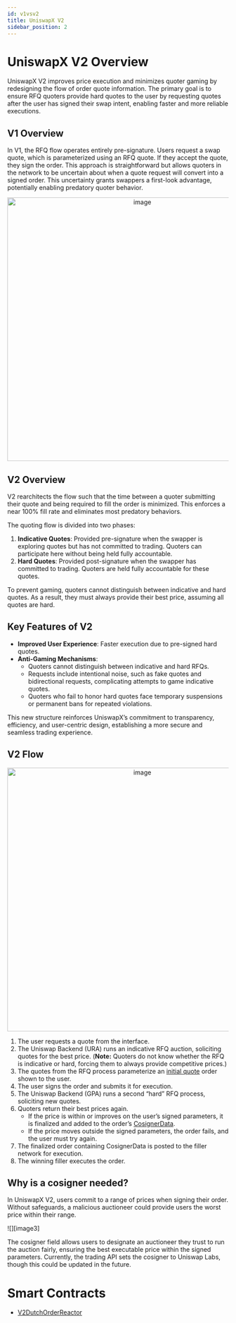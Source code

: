 ```yaml
---
id: v1vsv2
title: UniswapX V2
sidebar_position: 2
---
```

# **UniswapX V2 Overview**

UniswapX V2 improves price execution and minimizes quoter gaming by redesigning the flow of order quote information. The primary goal is to ensure RFQ quoters provide hard quotes to the user by requesting quotes after the user has signed their swap intent, enabling faster and more reliable executions.

## **V1 Overview**

In V1, the RFQ flow operates entirely pre-signature. Users request a swap quote, which is parameterized using an RFQ quote. If they accept the quote, they sign the order. This approach is straightforward but allows quoters in the network to be uncertain about when a quote request will convert into a signed order. This uncertainty grants swappers a first-look advantage, potentially enabling predatory quoter behavior.

<p align="center">
  <img width="599" alt="image" src="https://github.com/user-attachments/assets/8f35c682-bc0f-4eb8-a7a3-eb91810bf63e" />
</p>

## **V2 Overview**

V2 rearchitects the flow such that the time between a quoter submitting their quote and being required to fill the order is minimized. This enforces a near 100% fill rate and eliminates most predatory behaviors.

The quoting flow is divided into two phases:

1. **Indicative Quotes**: Provided pre-signature when the swapper is exploring quotes but has not committed to trading. Quoters can participate here without being held fully accountable.  
2. **Hard Quotes**: Provided post-signature when the swapper has committed to trading. Quoters are held fully accountable for these quotes.

To prevent gaming, quoters cannot distinguish between indicative and hard quotes. As a result, they must always provide their best price, assuming all quotes are hard.

## Key Features of V2

* **Improved User Experience**: Faster execution due to pre-signed hard quotes.  
* **Anti-Gaming Mechanisms**:  
  * Quoters cannot distinguish between indicative and hard RFQs.  
  * Requests include intentional noise, such as fake quotes and bidirectional requests, complicating attempts to game indicative quotes.  
  * Quoters who fail to honor hard quotes face temporary suspensions or permanent bans for repeated violations.

This new structure reinforces UniswapX’s commitment to transparency, efficiency, and user-centric design, establishing a more secure and seamless trading experience.

## V2 Flow
<p align="center">
  <img width="599" alt="image" src="https://github.com/user-attachments/assets/8f35c682-bc0f-4eb8-a7a3-eb91810bf63e" />
</p>

1. The user requests a quote from the interface.  
2. The Uniswap Backend (URA) runs an indicative RFQ auction, soliciting quotes for the best price. (**Note:** Quoters do not know whether the RFQ is indicative or hard, forcing them to always provide competitive prices.)
3. The quotes from the RFQ process parameterize an [initial quote](https://github.com/Uniswap/UniswapX/blob/33fa564cfaa6d58f6e3fcf7e7988cb5fc1c61de7/src/lib/V2DutchOrderLib.sol#L31) order shown to the user.  
4. The user signs the order and submits it for execution.  
6. The Uniswap Backend (GPA) runs a second “hard” RFQ process, soliciting new quotes.  
6. Quoters return their best prices again.  
   * If the price is within or improves on the user’s signed parameters, it is finalized and added to the order’s [CosignerData](https://github.com/Uniswap/UniswapX/blob/33fa564cfaa6d58f6e3fcf7e7988cb5fc1c61de7/src/lib/V2DutchOrderLib.sol#L20).  
   * If the price moves outside the signed parameters, the order fails, and the user must try again.  
7. The finalized order containing CosignerData is posted to the filler network for execution.  
8. The winning filler executes the order.

## Why is a cosigner needed? 

In UniswapX V2, users commit to a range of prices when signing their order. Without safeguards, a malicious auctioneer could provide users the worst price within their range.

![][image3]

The cosigner field allows users to designate an auctioneer they trust to run the auction fairly, ensuring the best executable price within the signed parameters. Currently, the trading API sets the cosigner to Uniswap Labs, though this could be updated in the future.

# Smart Contracts

* [V2DutchOrderReactor](https://github.com/Uniswap/UniswapX/blob/main/src/reactors/V2DutchOrderReactor.sol)
